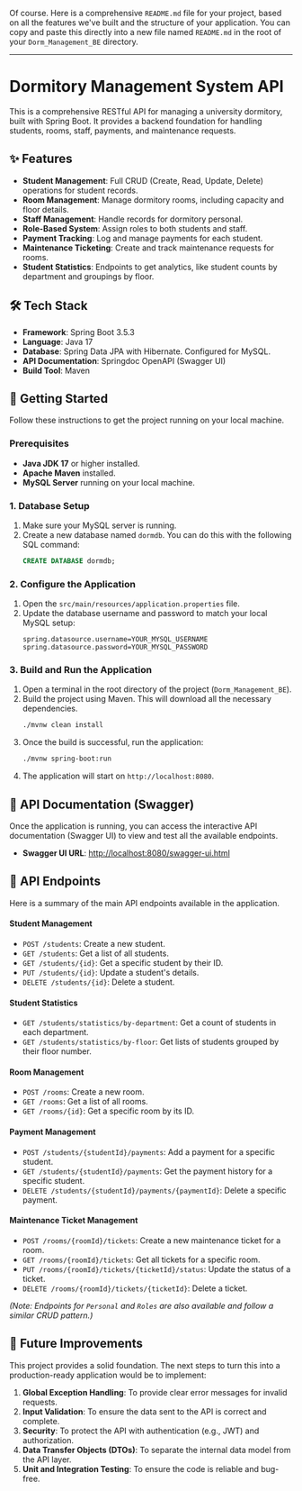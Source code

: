 Of course. Here is a comprehensive `README.md` file for your project, based on all the features we've built and the structure of your application. You can copy and paste this directly into a new file named `README.md` in the root of your `Dorm_Management_BE` directory.

-----

# Dormitory Management System API

This is a comprehensive RESTful API for managing a university dormitory, built with Spring Boot. It provides a backend foundation for handling students, rooms, staff, payments, and maintenance requests.

## ✨ Features

  * **Student Management**: Full CRUD (Create, Read, Update, Delete) operations for student records.
  * **Room Management**: Manage dormitory rooms, including capacity and floor details.
  * **Staff Management**: Handle records for dormitory personal.
  * **Role-Based System**: Assign roles to both students and staff.
  * **Payment Tracking**: Log and manage payments for each student.
  * **Maintenance Ticketing**: Create and track maintenance requests for rooms.
  * **Student Statistics**: Endpoints to get analytics, like student counts by department and groupings by floor.

## 🛠️ Tech Stack

  * **Framework**: Spring Boot 3.5.3
  * **Language**: Java 17
  * **Database**: Spring Data JPA with Hibernate. Configured for MySQL.
  * **API Documentation**: Springdoc OpenAPI (Swagger UI)
  * **Build Tool**: Maven

## 🚀 Getting Started

Follow these instructions to get the project running on your local machine.

### Prerequisites

  * **Java JDK 17** or higher installed.
  * **Apache Maven** installed.
  * **MySQL Server** running on your local machine.

### 1\. Database Setup

1.  Make sure your MySQL server is running.
2.  Create a new database named `dormdb`. You can do this with the following SQL command:
    ```sql
    CREATE DATABASE dormdb;
    ```

### 2\. Configure the Application

1.  Open the `src/main/resources/application.properties` file.
2.  Update the database username and password to match your local MySQL setup:
    ```properties
    spring.datasource.username=YOUR_MYSQL_USERNAME
    spring.datasource.password=YOUR_MYSQL_PASSWORD
    ```

### 3\. Build and Run the Application

1.  Open a terminal in the root directory of the project (`Dorm_Management_BE`).
2.  Build the project using Maven. This will download all the necessary dependencies.
    ```bash
    ./mvnw clean install
    ```
3.  Once the build is successful, run the application:
    ```bash
    ./mvnw spring-boot:run
    ```
4.  The application will start on `http://localhost:8080`.

## 📖 API Documentation (Swagger)

Once the application is running, you can access the interactive API documentation (Swagger UI) to view and test all the available endpoints.

  * **Swagger UI URL**: [http://localhost:8080/swagger-ui.html](https://www.google.com/search?q=http://localhost:8080/swagger-ui.html)

## 🔀 API Endpoints

Here is a summary of the main API endpoints available in the application.

#### Student Management

  * `POST /students`: Create a new student.
  * `GET /students`: Get a list of all students.
  * `GET /students/{id}`: Get a specific student by their ID.
  * `PUT /students/{id}`: Update a student's details.
  * `DELETE /students/{id}`: Delete a student.

#### Student Statistics

  * `GET /students/statistics/by-department`: Get a count of students in each department.
  * `GET /students/statistics/by-floor`: Get lists of students grouped by their floor number.

#### Room Management

  * `POST /rooms`: Create a new room.
  * `GET /rooms`: Get a list of all rooms.
  * `GET /rooms/{id}`: Get a specific room by its ID.

#### Payment Management

  * `POST /students/{studentId}/payments`: Add a payment for a specific student.
  * `GET /students/{studentId}/payments`: Get the payment history for a specific student.
  * `DELETE /students/{studentId}/payments/{paymentId}`: Delete a specific payment.

#### Maintenance Ticket Management

  * `POST /rooms/{roomId}/tickets`: Create a new maintenance ticket for a room.
  * `GET /rooms/{roomId}/tickets`: Get all tickets for a specific room.
  * `PUT /rooms/{roomId}/tickets/{ticketId}/status`: Update the status of a ticket.
  * `DELETE /rooms/{roomId}/tickets/{ticketId}`: Delete a ticket.

*(Note: Endpoints for `Personal` and `Roles` are also available and follow a similar CRUD pattern.)*

## 🔮 Future Improvements

This project provides a solid foundation. The next steps to turn this into a production-ready application would be to implement:

1.  **Global Exception Handling**: To provide clear error messages for invalid requests.
2.  **Input Validation**: To ensure the data sent to the API is correct and complete.
3.  **Security**: To protect the API with authentication (e.g., JWT) and authorization.
4.  **Data Transfer Objects (DTOs)**: To separate the internal data model from the API layer.
5.  **Unit and Integration Testing**: To ensure the code is reliable and bug-free.
